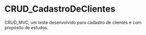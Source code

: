 # CRUD_CadastroDeClientes
CRUD_MVC, um teste desenvolvido para cadastro de clientes e com propósito de estudos.

